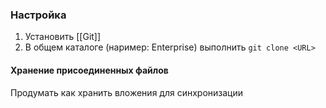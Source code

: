 ### Настройка
1.	Установить [[Git]]
2.	В общем каталоге (наример: Enterprise) выполнить `git clone <URL>`



#### Хранение присоединенных файлов
Продумать как хранить вложения для синхронизации


